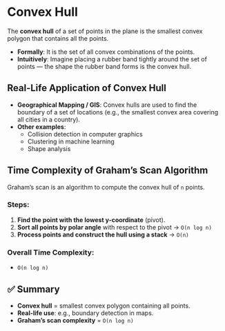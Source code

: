 # Convex Hull

The **convex hull** of a set of points in the plane is the smallest convex polygon that contains all the points.

- **Formally**: It is the set of all convex combinations of the points.
- **Intuitively**: Imagine placing a rubber band tightly around the set of points — the shape the rubber band forms is the convex hull.

## Real-Life Application of Convex Hull

- **Geographical Mapping / GIS**: Convex hulls are used to find the boundary of a set of locations (e.g., the smallest convex area covering all cities in a country).
- **Other examples**:
  - Collision detection in computer graphics
  - Clustering in machine learning
  - Shape analysis

## Time Complexity of Graham’s Scan Algorithm

Graham’s scan is an algorithm to compute the convex hull of `n` points.

### Steps:

1. **Find the point with the lowest y-coordinate** (pivot).
2. **Sort all points by polar angle** with respect to the pivot → `O(n log n)`
3. **Process points and construct the hull using a stack** → `O(n)`

### Overall Time Complexity:

- `O(n log n)`

## ✅ Summary

- **Convex hull** = smallest convex polygon containing all points.
- **Real-life use**: e.g., boundary detection in maps.
- **Graham’s scan complexity** = `O(n log n)`